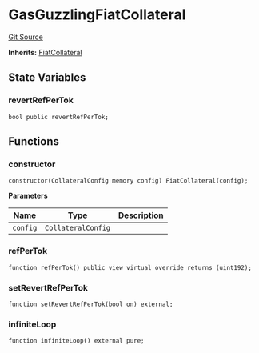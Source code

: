 # GasGuzzlingFiatCollateral
[Git Source](https://github.com/larrythecucumber321/protocol/blob/3222eb21fbb20ddd3d3fa2233072dfa96ea3e340/contracts/plugins/mocks/GasGuzzlingFiatCollateral.sol)

**Inherits:**
[FiatCollateral](/src/contracts/plugins/assets/FiatCollateral.sol/contract.FiatCollateral.md)


## State Variables
### revertRefPerTok

```solidity
bool public revertRefPerTok;
```


## Functions
### constructor


```solidity
constructor(CollateralConfig memory config) FiatCollateral(config);
```
**Parameters**

|Name|Type|Description|
|----|----|-----------|
|`config`|`CollateralConfig`||


### refPerTok


```solidity
function refPerTok() public view virtual override returns (uint192);
```

### setRevertRefPerTok


```solidity
function setRevertRefPerTok(bool on) external;
```

### infiniteLoop


```solidity
function infiniteLoop() external pure;
```

